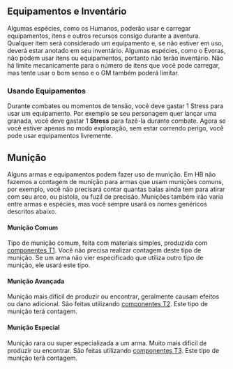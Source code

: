 ## Equipamentos e Inventário

Algumas espécies, como os Humanos, poderão usar e carregar equipamentos, itens e outros recursos consigo durante a aventura. Qualquer item será considerado um equipamento e, se não estiver em uso, deverá estar anotado em seu inventário. Algumas espécies, como o Evoras, não podem usar itens ou equipamentos, portanto não terão inventário. Não há limite mecanicamente para o número de itens que você pode carregar, mas tente usar o bom senso e o GM também poderá limitar.

### Usando Equipamentos

Durante combates ou momentos de tensão, você deve gastar 1 Stress para usar um equipamento. Por exemplo se seu personagem quer lançar uma granada, você deve gastar 1 **Stress** para fazê-la durante combate. Agora se você estiver apenas no modo exploração, sem estar correndo perigo, você pode usar equipamentos livremente.

## Munição

Alguns armas e equipamentos podem fazer uso de munição. Em HB não fazemos a contagem de munição para armas que usam munições comuns, por exemplo, você não precisará contar quantas balas ainda tem para atirar com seu arco, ou pistola, ou fuzil de precisão. Munições também irão varia entre armas e espécies, mas você sempre usará os nomes genéricos descritos abaixo.

#### Munição Comum
Tipo de munição comum, feita com materiais simples, produzida com [componentes T1](./crafting.md#componentes). Você não precisa realizar contagem deste tipo de munição. Se um arma não vier especificado que utiliza outro tipo de munição, ele usará este tipo.

#### Munição Avançada

Munição mais difícil de produzir ou encontrar, geralmente causam efeitos ou dano adicional. São feitas utilizando [componentes T2](./crafting.md#componentes). Este tipo de munição terá contagem.

#### Munição Especial

Munição rara ou super especializada a um arma. Muito mais difícil de produzir ou encontrar. São feitas utilizando [componentes T3](./crafting.md#componentes). Este tipo de munição terá contagem.